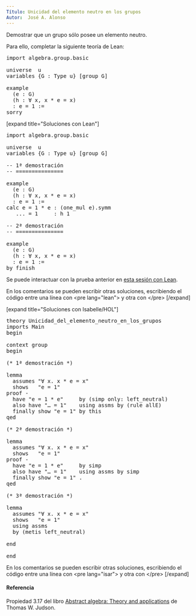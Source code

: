```yaml
---
Título: Unicidad del elemento neutro en los grupos
Autor:  José A. Alonso
---
```


Demostrar que un grupo sólo posee un elemento neutro.

Para ello, completar la siguiente teoría de Lean:

<pre lang="lean">
import algebra.group.basic

universe  u
variables {G : Type u} [group G]

example
  (e : G)
  (h : ∀ x, x * e = x)
  : e = 1 :=
sorry
</pre>

[expand title="Soluciones con Lean"]

<pre lang="lean">
import algebra.group.basic

universe  u
variables {G : Type u} [group G]

-- 1ª demostración
-- ===============

example
  (e : G)
  (h : ∀ x, x * e = x)
  : e = 1 :=
calc e = 1 * e : (one_mul e).symm
   ... = 1     : h 1

-- 2ª demostración
-- ===============

example
  (e : G)
  (h : ∀ x, x * e = x)
  : e = 1 :=
by finish
</pre>

Se puede interactuar con la prueba anterior en <a href="https://www.cs.us.es/~jalonso/lean-web-editor/#url=https://raw.githubusercontent.com/jaalonso/Calculemus/main/src/Unicidad_del_elemento_neutro_en_los_grupos.lean" rel="noopener noreferrer" target="_blank">esta sesión con Lean</a>.

En los comentarios se pueden escribir otras soluciones, escribiendo el código entre una línea con &#60;pre lang=&quot;lean&quot;&#62; y otra con &#60;/pre&#62;
[/expand]

[expand title="Soluciones con Isabelle/HOL"]

<pre lang="isar">
theory Unicidad_del_elemento_neutro_en_los_grupos
imports Main
begin

context group
begin

(* 1ª demostración *)

lemma
  assumes "∀ x. x * e = x"
  shows   "e = 1"
proof -
  have "e = 1 * e"     by (simp only: left_neutral)
  also have "… = 1"    using assms by (rule allE)
  finally show "e = 1" by this
qed

(* 2ª demostración *)

lemma
  assumes "∀ x. x * e = x"
  shows   "e = 1"
proof -
  have "e = 1 * e"     by simp
  also have "… = 1"    using assms by simp
  finally show "e = 1" .
qed

(* 3ª demostración *)

lemma
  assumes "∀ x. x * e = x"
  shows   "e = 1"
  using assms
  by (metis left_neutral)

end

end
</pre>

En los comentarios se pueden escribir otras soluciones, escribiendo el código entre una línea con &#60;pre lang=&quot;isar&quot;&#62; y otra con &#60;/pre&#62;
[/expand]

<h4> Referencia</h4>

Propiedad 3.17 del libro [Abstract algebra: Theory and applications](http://abstract.ups.edu/download/aata-20200730.pdf#page=49) de Thomas W. Judson.
